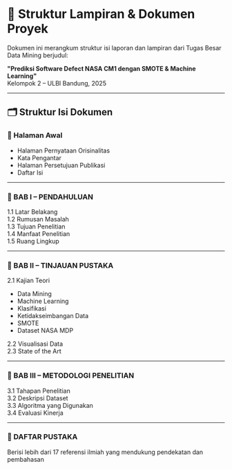 # 📂 Struktur Lampiran & Dokumen Proyek

Dokumen ini merangkum struktur isi laporan dan lampiran dari Tugas Besar Data Mining berjudul:

**"Prediksi Software Defect NASA CM1 dengan SMOTE & Machine Learning"**  
Kelompok 2 – ULBI Bandung, 2025

---

## 🗂️ Struktur Isi Dokumen

### 📄 Halaman Awal
- Halaman Pernyataan Orisinalitas
- Kata Pengantar
- Halaman Persetujuan Publikasi
- Daftar Isi

---

### 📘 BAB I – PENDAHULUAN
1.1 Latar Belakang  
1.2 Rumusan Masalah  
1.3 Tujuan Penelitian  
1.4 Manfaat Penelitian  
1.5 Ruang Lingkup

---

### 📗 BAB II – TINJAUAN PUSTAKA
2.1 Kajian Teori
- Data Mining  
- Machine Learning  
- Klasifikasi    
- Ketidakseimbangan Data  
- SMOTE  
- Dataset NASA MDP  

2.2 Visualisasi Data  
2.3 State of the Art

---

### 📙 BAB III – METODOLOGI PENELITIAN
3.1 Tahapan Penelitian  
3.2 Deskripsi Dataset  
3.3 Algoritma yang Digunakan  
3.4 Evaluasi Kinerja

---

### 📕 DAFTAR PUSTAKA
Berisi lebih dari 17 referensi ilmiah yang mendukung pendekatan dan pembahasan
